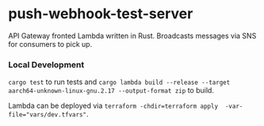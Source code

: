 # push-webhook-test-server

API Gateway fronted Lambda written in Rust. Broadcasts messages via SNS for consumers to pick up.

### Local Development

`cargo test` to run tests and `cargo lambda build --release --target aarch64-unknown-linux-gnu.2.17 --output-format zip` to build.

Lambda can be deployed via `terraform -chdir=terraform apply  -var-file="vars/dev.tfvars"`.
